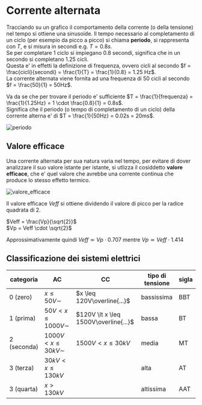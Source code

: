 # Corrente alternata 

Tracciando su un grafico il comportamento della corrente (o della tensione) nel tempo si ottiene una sinusoide.
Il tempo necessario al completamento di un ciclo (per esempio da picco a picco) si chiama **periodo**, si rappresenta con $T$, e si misura in secondi e.g. $T = 0.8s$.  
Se per completare $1$ ciclo si impiegano $0.8$ secondi, significa che in un secondo si completano $1.25$ cicli.  
Questa e' in effetti la definizione di frequenza, ovvero cicli al secondo $f = \frac{cicli}{secondi} = \frac{1}{T} = \frac{1}{0.8} = 1.25 Hz$.  
La corrente alternata viene fornita ad una frequenza di $50$ cicli al secondo $f = \frac{50}{1} = 50Hz$.  

Va da se che per trovare il periodo e' sufficiente $T = \frac{1}{frequenza} = \frac{1}{1.25Hz} = 1 \cdot \frac{0.8}{1} = 0.8s$.  
Significa che il periodo (o tempo di completamento di un ciclo) della corrente alterna e' di $T = \frac{1}{50Hz} = 0.02s = 20ms$.

![periodo](https://user-images.githubusercontent.com/7195133/195782788-20176d0f-41f1-4095-9c3f-170160c01631.png)  



## Valore efficace  

Una corrente alternata per sua natura varia nel tempo, per evitare di dover analizzare il suo valore istante per istante, si utlizza il cosiddetto **valore efficace**, che e' quel valore che avrebbe una corrente continua che produce lo stesso effetto termico.  

![valore_efficace](https://user-images.githubusercontent.com/7195133/195953368-c68f168e-acb4-479c-9a65-138f53186909.png)  

Il valore efficace $Veff$ si ottiene dividendo il valore di picco per la radice quadrata di 2.  

$Veff = \frac{Vp}{\sqrt{2}}$  
$Vp = Veff \cdot \sqrt{2}$

Approssimativamente quindi $Veff \simeq Vp \cdot 0.707$ mentre $Vp \simeq Veff \cdot 1.414$


## Classificazione dei sistemi elettrici  

 |categoria|AC|CC|tipo di tensione|sigla|
 |--|--|--|--|--|
 |0 (zero)|$x \leq 50V\sim$|$x \leq 120V\overline{...}$|bassissima|BBT|
 |1 (prima)|$50V \lt x \leq 1000V\sim$|$120V \lt x \leq 1500V\overline{...}$|bassa|BT|
 |2 (seconda)|$1000V \lt x \leq 30kV\sim$|$1500V \lt x \leq 30kV$|media|MT
 |3 (terza)|$30kV \lt x \leq 130kV$||alta|AT|
 |3 (quarta)|$x \gt 130kV$||altissima|AAT|

